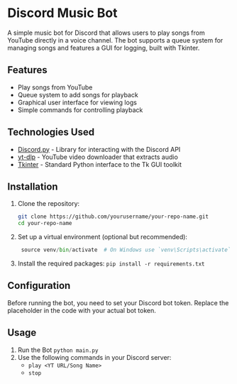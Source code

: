 # Discord Music Bot

A simple music bot for Discord that allows users to play songs from YouTube directly in a voice channel. The bot supports a queue system for managing songs and features a GUI for logging, built with Tkinter.

## Features

- Play songs from YouTube
- Queue system to add songs for playback
- Graphical user interface for viewing logs
- Simple commands for controlling playback

## Technologies Used

- [Discord.py](https://discordpy.readthedocs.io/en/stable/) - Library for interacting with the Discord API
- [yt-dlp](https://github.com/yt-dlp/yt-dlp) - YouTube video downloader that extracts audio
- [Tkinter](https://wiki.python.org/moin/TkInter) - Standard Python interface to the Tk GUI toolkit

## Installation

1. Clone the repository:
   ```bash
   git clone https://github.com/yourusername/your-repo-name.git
   cd your-repo-name
2. Set up a virtual environment (optional but recommended):
   ```python -m venv venv
    source venv/bin/activate  # On Windows use `venv\Scripts\activate` 
3. Install the required packages:
   ```pip install -r requirements.txt```

## Configuration
Before running the bot, you need to set your Discord bot token. Replace the placeholder in the code with your actual bot token.

## Usage 
1. Run the Bot
   ```python main.py```
2. Use the following commands in your Discord server:
   - ```play <YT URL/Song Name>```
   - ```stop```
